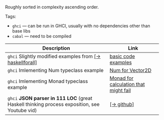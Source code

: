 Roughly sorted in complexity ascending order.

Tags:
* `ghci` — can be run in GHCI, usually with no dependencies other than base libs
* `cabal` — need to be compiled

|Description|Link|
|---|---|
| `ghci` Slightly modified examples from [[→ haskellforall]](https://www.haskellforall.com/2015/10/basic-haskell-examples.html) | [basic code examples](https://github.com/rmnavr/hs_study/blob/main/demo_code/basic) |
| `ghci` Imlementing Num typeclass example | [Num for Vector2D](https://github.com/rmnavr/hs_study/blob/main/demo_code/NumInstance.hs) |
| `ghci` Imlementing Monad typeclass example | [Monad for calculation that might fail](https://github.com/rmnavr/hs_study/blob/main/demo_code/MonadInstance.hs) |
| `ghci` **JSON parser in 111 LOC** (great Haskell thinking process exposition, see Youtube vid) | [[→ github]](https://github.com/tsoding/haskell-json) |


